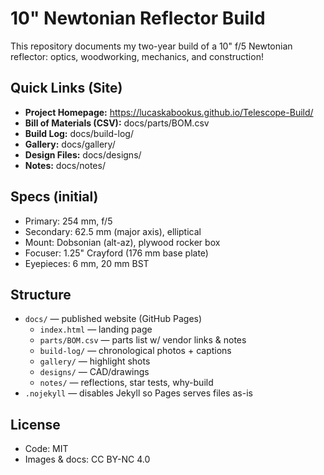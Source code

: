 # 10" Newtonian Reflector Build

This repository documents my two-year build of a 10" f/5 Newtonian reflector: optics, woodworking, mechanics, and construction!

## Quick Links (Site)
- **Project Homepage:** https://lucaskabookus.github.io/Telescope-Build/
- **Bill of Materials (CSV):** docs/parts/BOM.csv
- **Build Log:** docs/build-log/
- **Gallery:** docs/gallery/
- **Design Files:** docs/designs/
- **Notes:** docs/notes/

## Specs (initial)
- Primary: 254 mm, f/5
- Secondary: 62.5 mm (major axis), elliptical
- Mount: Dobsonian (alt-az), plywood rocker box
- Focuser: 1.25" Crayford (176 mm base plate)
- Eyepieces: 6 mm, 20 mm BST

## Structure
- `docs/` — published website (GitHub Pages)
  - `index.html` — landing page
  - `parts/BOM.csv` — parts list w/ vendor links & notes
  - `build-log/` — chronological photos + captions
  - `gallery/` — highlight shots
  - `designs/` — CAD/drawings
  - `notes/` — reflections, star tests, why-build
- `.nojekyll` — disables Jekyll so Pages serves files as-is

## License
- Code: MIT
- Images & docs: CC BY-NC 4.0
